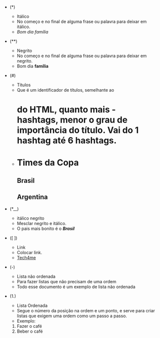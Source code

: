 - (*) 
    - Itálico
    - No começo e no final de alguma frase ou palavra para deixar em itálico.
    - *Bom dia família*
    
- (**)
    - Negrito
    - No começo e no final de alguma frase ou palavra para deixar em negrito.
    - Bom dia **família**
    
- (#)
    - Títulos
    - Que é um identificador de títulos, semelhante ao <h1> do HTML, quanto mais - hashtags, menor o grau de importância do título. Vai do 1 hashtag até 6 hashtags.
    - # Times da Copa
        ## Brasil
        ## Argentina

- (*__)
    - itálico negrito 
    - Mesclar negrito e itálico. 
    - O pais mais bonito é o *__Brasil__*
- ([ ]) 
    - Link 
    - Colocar link.
    - [Tech4me](tech4me.com.br)
     
- (-)
     - Lista não ordenada 
     - Para fazer listas que não precisam de uma ordem
     - Todo esse documento é um exemplo de lista não ordenada
- (1.)
    - Lista Ordenada
    - Segue o número da posição na ordem e um ponto, e serve para criar listas que exigem uma ordem como um passo a passo.
    - Exemplo:
    
    1. Fazer o café
    2. Beber o café